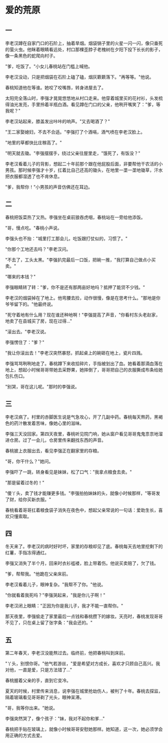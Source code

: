 # 爱的荒原

## 一

李老汉蹲在自家门口的石阶上，抽着旱烟。烟袋锅子里的火星一闪一闪，像只垂死的萤火虫。他眯着眼睛看远处，村口那棵歪脖子老槐树在夕阳下投下长长的影子，像一条黑色的蛇爬向村子。

"爹，吃饭了。"小女儿春桃站在门槛上喊他。

李老汉没动，只是把烟袋在石阶上磕了磕，烟灰簌簌落下。"再等等。"他说。

春桃知道他在等谁。她咬了咬嘴唇，转身进屋去了。

太阳完全落山时，李强才晃晃悠悠地从村口走来。他穿着城里买的花衬衫，头发梳得油光发亮，手里拎着半瓶白酒。看见蹲在门口的父亲，他咧开嘴笑了："爹，等我呢？"

李老汉站起来，膝盖发出咔咔的响声。"又去喝酒了？"

"王二家娶媳妇，不去不合适。"李强打了个酒嗝，酒气喷在李老汉脸上。

"地里的草都快比庄稼高了。"

"明天就去锄。"李强摆摆手，绕过父亲往屋里走，"饿死了，有饭没？"

李老汉看着儿子的背影，想起二十年前那个跟在他屁股后面，非要帮他干农活的小男孩。那时候李强才十岁，扛着比自己还高的锄头，在地里一垄一垄地锄草，汗水把衣服都湿透了也不肯休息。

"爹，我帮你！"小男孩的声音仿佛还在耳边。

## 二

春桃把饭菜热了又热。李强坐在桌前狼吞虎咽，春桃站在一旁给他添饭。

"哥，慢点吃。"春桃小声说。

李强头也不抬："城里打工那会儿，吃饭跟打仗似的，习惯了。"

"你那个工地还去吗？"李老汉问。

"不去了，工头太黑。"李强扒完最后一口饭，把碗一推，"我打算自己做点小买卖。"

"哪来的本钱？"

李强眼睛转了转："爹，你不是还有那两亩好地吗？抵押了能贷不少钱。"

李老汉的烟袋掉在了地上。他弯腰去捡，动作很慢，像是在思考什么。"那地是你爷爷留下的。"他最终说。

"死守着地有什么用？现在谁还种地啊！"李强提高了声音，"你看村东头老赵家，地卖了在县城买了房，现在过得..."

"滚出去。"李老汉说。

李强愣住了："爹？"

"我让你滚出去！"李老汉突然暴怒，抓起桌上的碗砸在地上，瓷片四溅。

李强骂骂咧咧地走了。春桃蹲下来收拾碎片，手指被划出了血。她看着那滴血落在地上，想起小时候哥哥带她去采野果，她摔倒了，哥哥把自己的衣服撕成布条给她包扎伤口。

"别哭，哥在这儿呢。"那时的李强说。

## 三

李老汉病了。村里的赤脚医生说是气急攻心，开了几副中药。春桃每天熬药，黑褐色的药汁散发着苦味，像她心里的滋味。

李强三天没回家。第四天夜里，春桃听见院门响，她从窗户看见哥哥鬼鬼祟祟地溜进仓房。过了一会儿，仓房里传来翻找东西的声音。

春桃披上衣服出去，看见李强正在翻家里的存粮。

"哥，你干什么？"她问。

李强吓了一跳，转身看见是妹妹，松了口气："我拿点粮食去卖。"

"那是留着过冬的！"

"傻丫头，卖了钱才能赚更多钱。"李强拍拍妹妹的头，就像小时候那样，"等哥发了财，给你买新衣服。"

春桃看着哥哥扛着粮食袋子消失在夜色中，想起父亲常说的一句话：爱助生长，喜欢只懂索取。

## 四

冬天来了。李老汉的病时好时坏，家里的存粮却见了底。春桃每天去地里挖剩下的红薯，手指冻得通红。

李强又消失了半个月，回来时衣衫褴褛，脸上带着伤。他说买卖赔了，欠了钱。

"爹，帮帮我。"他跪在父亲床前。

李老汉看着儿子，眼神复杂。"我帮不了你。"他说。

"你就看着我死吗？"李强哭起来，"我是你儿子啊！"

李老汉闭上眼睛："正因为你是我儿子，我才不能一直帮你。"

那天夜里，李强偷走了家里最后一点钱和春桃攒下的嫁妆。天亮时，春桃发现哥哥不见了，只在桌上留了张字条："我会还的。"

## 五

第二年春天，李老汉没能熬过去。临终前，他把春桃叫到床前。

"丫头，别恨你哥。"他气若游丝，"爱是希望对方成长，喜欢才只顾自己高兴。我对他，一直是爱，只是方法错了..."

春桃握着父亲的手，直到它变冷。

夏天的时候，村里传来消息，说李强在城里抢劫伤人，被判了十年。春桃去探监，隔着玻璃看见哥哥剃了光头，眼神呆滞。

"哥，我等你出来。"她说。

李强突然哭了，像个孩子："妹，我对不起你和爹..."

春桃把手贴在玻璃上，就像小时候哥哥安慰她那样。她知道，这一次，她必须学会用正确的方式去爱。